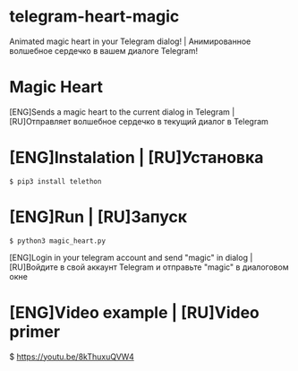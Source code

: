 # telegram-heart-magic
 Animated magic heart in your Telegram dialog! | Анимированное волшебное сердечко в вашем диалоге Telegram!
 
 # Magic Heart
[ENG]Sends a magic heart to the current dialog in Telegram | [RU]Отправляет волшебное сердечко в текущий диалог в Telegram 

# [ENG]Instalation | [RU]Установка
```
$ pip3 install telethon
```

# [ENG]Run | [RU]Запуск
```
$ python3 magic_heart.py
```
[ENG]Login in your telegram account and send "magic" in dialog | [RU]Войдите в свой аккаунт Telegram и отправьте "magic" в диалоговом окне



# [ENG]Video example | [RU]Video primer

$ https://youtu.be/8kThuxuQVW4